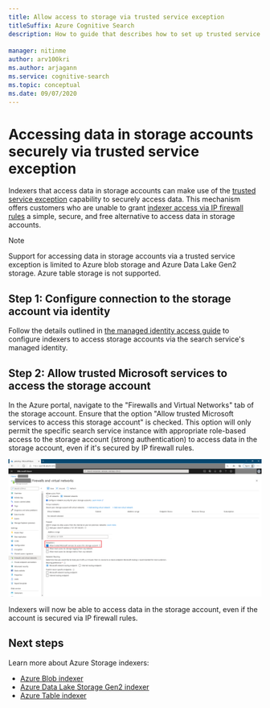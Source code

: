 ```yaml
---
title: Allow access to storage via trusted service exception
titleSuffix: Azure Cognitive Search
description: How to guide that describes how to set up trusted service exception to access data from storage accounts securely.

manager: nitinme
author: arv100kri
ms.author: arjagann
ms.service: cognitive-search
ms.topic: conceptual
ms.date: 09/07/2020
---
```


# Accessing data in storage accounts securely via trusted service exception

Indexers that access data in storage accounts can make use of the [trusted service exception](https://docs.microsoft.com/azure/storage/common/storage-network-security#exceptions) capability to securely access data. This mechanism offers customers who are unable to grant [indexer access via IP firewall rules](search-indexer-howto-access-ip-restricted.md) a simple, secure, and free alternative to access data in storage accounts.

> [!NOTE]
> Support for accessing data in storage accounts via a trusted service exception is limited to Azure blob storage and Azure Data Lake Gen2 storage. Azure table storage is not supported.

## Step 1: Configure connection to the storage account via identity

Follow the details outlined in [the managed identity access guide](search-howto-managed-identities-storage.md) to configure indexers to access storage accounts via the search service's managed identity.

## Step 2: Allow trusted Microsoft services to access the storage account

In the Azure portal, navigate to the "Firewalls and Virtual Networks" tab of the storage account. Ensure that the option "Allow trusted Microsoft services to access this storage account" is checked. This option will only permit the specific search service instance with appropriate role-based access to the storage account (strong authentication) to access data in the storage account, even if it's secured by IP firewall rules.

![Trusted service exception](media\search-indexer-howto-secure-access\exception.png "Trusted service exception")

Indexers will now be able to access data in the storage account, even if the account is secured via IP firewall rules.

## Next steps

Learn more about Azure Storage indexers:

- [Azure Blob indexer](search-howto-indexing-azure-blob-storage.md)
- [Azure Data Lake Storage Gen2 indexer](search-howto-index-azure-data-lake-storage.md)
- [Azure Table indexer](search-howto-indexing-azure-tables.md)

